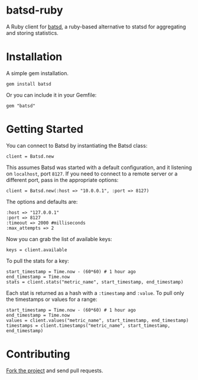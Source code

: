 batsd-ruby
==========

A Ruby client for [batsd](https://github.com/noahhl/batsd), a ruby-based alternative to statsd for aggregating and storing statistics.

# Installation

A simple gem installation.

	gem install batsd

Or you can include it in your Gemfile:

	gem "batsd"

# Getting Started

You can connect to Batsd by instantiating the Batsd class:

	client = Batsd.new

This assumes Batsd was started with a default configuration, and it listening on `localhost`, port `8127`. If you need to connect to a remote server or a different port, pass in the appropriate options:

	client = Batsd.new(:host => "10.0.0.1", :port => 8127)

The options and defaults are:
	
	:host => "127.0.0.1"
	:port => 8127
	:timeout => 2000 #milliseconds
	:max_attempts => 2

Now you can grab the list of available keys:

	keys = client.available

To pull the stats for a key:

	start_timestamp = Time.now - (60*60) # 1 hour ago
	end_timestamp = Time.now
	stats = client.stats("metric_name", start_timestamp, end_timestamp)

Each stat is returned as a hash with a `:timestamp` and `:value`. To pull only the timestamps or values for a range:

	start_timestamp = Time.now - (60*60) # 1 hour ago
	end_timestamp = Time.now
	values = client.values("metric_name", start_timestamp, end_timestamp)
	timestamps = client.timestamps("metric_name", start_timestamp, end_timestamp)

# Contributing

[Fork the project](https://github.com/hathaway/batsd-client) and send pull requests.